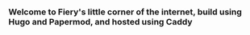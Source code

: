 
### Welcome to Fiery's little corner of the internet, build using Hugo and Papermod, and hosted using Caddy
